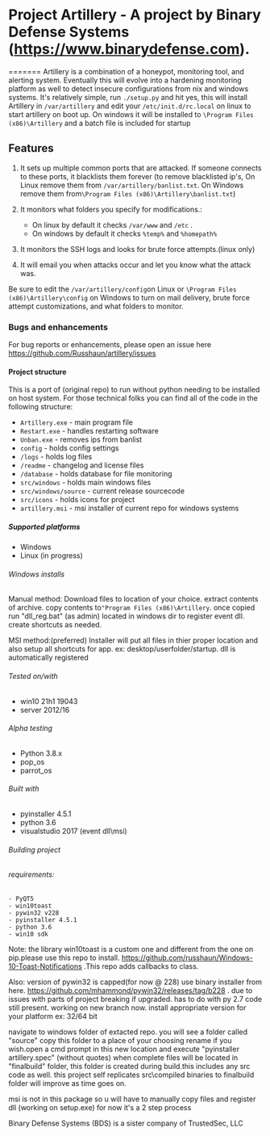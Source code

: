 # Project Artillery - A project by Binary Defense Systems (https://www.binarydefense.com).

=======
Artillery is a combination of a honeypot, monitoring tool, and alerting system. Eventually this will evolve into a hardening monitoring platform as well to detect insecure configurations from nix and windows systems. It's relatively simple, run ```./setup.py``` and hit yes, this will install Artillery in ```/var/artillery``` and edit your ```/etc/init.d/rc.local``` on linux to start artillery on boot up. On windows it will be installed to ```\Program Files (x86)\Artillery``` and a batch file is included for startup

## Features

1. It sets up multiple common ports that are attacked. If someone connects to these ports, it blacklists them forever (to remove blacklisted ip's, On Linux remove them from ```/var/artillery/banlist.txt```. On Windows remove them from```\Program Files (x86)\Artillery\banlist.txt```)

2. It monitors what folders you specify for modifications.:
    - On linux by default it checks ```/var/www``` and ```/etc``` .
    - On windows by default it checks ```%temp%``` and ```%homepath%```

3. It monitors the SSH logs and looks for brute force attempts.(linux only)

4. It will email you when attacks occur and let you know what the attack was.

Be sure to edit the ```/var/artillery/config```on Linux or ```\Program Files (x86)\Artillery\config``` on Windows to turn on mail delivery, brute force attempt customizations, and what folders to monitor.

### Bugs and enhancements

For bug reports or enhancements, please open an issue here https://github.com/Russhaun/artillery/issues

#### Project structure
This is a port of (original repo) to run without python needing to be installed on host system. For those technical folks you can find all of the code in the following structure:

- ```Artillery.exe``` - main program file
- ```Restart.exe``` - handles restarting software
- ```Unban.exe``` - removes ips from banlist
- ```config```    - holds config settings
- ```/logs```     - holds log files
- ```/readme```   - changelog and license files
- ```/database``` - holds database for file monitoring
- ```src/windows``` - holds main windows files
- ```src/windows/source``` - current release sourcecode
- ```src/icons``` - holds icons for project
- ```artillery.msi``` - msi installer of current repo for windows systems

##### Supported platforms

- Windows
- Linux (in progress)

###### Windows installs

Manual method:
  Download files to location of your choice. extract contents of archive. copy contents to```"Program Files (x86)\Artillery```. once copied run "dll_reg.bat" (as admin) located in windows dir to register event dll. create shortcuts as needed.

MSI method:(preferred)
  Installer will put all files in thier proper location and also setup all shortcuts for app. ex: desktop/userfolder/startup. dll is automatically registered

###### Tested on/with

- win10 21h1 19043
- server 2012/16

###### Alpha testing
- Python 3.8.x
- pop_os
- parrot_os

###### Built with

- pyinstaller 4.5.1
- python 3.6
- visualstudio 2017 (event dll\msi)

###### Building project

###### requirements:

    - PyQT5
    - win10toast
    - pywin32 v228
    - pyinstaller 4.5.1
    - python 3.6
    - win10 sdk

  Note:
    the library win10toast is a custom one and different from the one on pip.please use this repo to install. https://github.com/russhaun/Windows-10-Toast-Notifications .This repo adds callbacks to class.

  Also:
    version of pywin32 is capped(for now @ 228) use binary installer from here. https://github.com/mhammond/pywin32/releases/tag/b228 . due to issues with parts of project breaking if upgraded. has to do with py 2.7 code still present. working on new branch now. install appropriate version for your platform ex: 32/64 bit

  navigate to windows folder of extacted repo. you will see a folder called "source" copy this folder to a place of your choosing rename if you wish.open a cmd prompt in this new location  and execute "pyinstaller artillery.spec" (without quotes)  when complete files will be located in "finalbuild" folder, this folder is created during build.this includes any src code as well. this project self replicates src\compiled binaries to finalbuild folder will improve as time goes on.
  
  msi is not in this package so u will have to manually copy files and register dll (working on setup.exe) for now it's a 2 step process

Binary Defense Systems (BDS) is a sister company of TrustedSec, LLC
